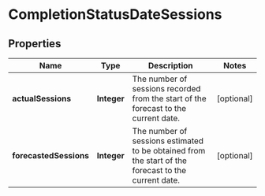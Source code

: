 # CompletionStatusDateSessions

## Properties
Name | Type | Description | Notes
------------ | ------------- | ------------- | -------------
**actualSessions** | **Integer** | The number of sessions recorded from the start of the forecast to the current date. |  [optional]
**forecastedSessions** | **Integer** | The number of sessions estimated to be obtained from the start of the forecast to the current date. |  [optional]
